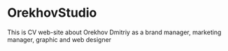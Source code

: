 # OrekhovStudio
This is CV web-site about Orekhov Dmitriy as a brand manager, marketing manager, graphic and web designer
